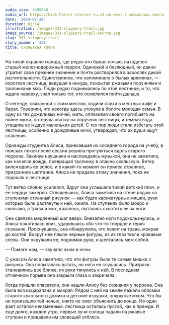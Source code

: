 ```yaml
---
audio_size: 3495840
audio_url: https://kids-horror-stories-ru.s3.eu-west-1.amazonaws.com/audio/331-slippery-trail.mp3
date: '2024-07-28'
duration: 02:54
illustration: /images/331-slippery-trail.jpg
image_source: /images/331-slippery-trail-source.jpg
slug: 331-slippery-trail
story_number: '331'
title: Скользкая тропа
---
```


На тихой окраине города, где редко кто бывал ночью, находился старый железнодорожный перрон. Одинокий и безлюдный, он давно утратил свое прежнее значение и почти растворился в зарослях дикой растительности. Единственное, что напоминало о былых временах, — короткая лестница, ведущая в никуда, покрытая ржавыми поручнями и тропинками мха. Люди редко поднимались по этой лестнице, и то, что ждало наверху, знал только тот, кто осмелился пойти дальше.

О легенде, связанной с этим местом, ходили слухи в местных кафе и барах. Говорили, что некогда здесь утонула в болоте молодая семья. В одну из тех дождливых ночей, мать, оплакивая своего погибшего на войне мужа, потеряла хватку на поручнях лестницы, и темная вода утащила ее и двух маленьких детей. С тех пор люди стали избегать этой лестницы, особенно в дождливые ночи, утверждая, что их души ищут спасения.

Однажды студентка Алиса, приехавшая из соседнего города на учебу, в поисках покоя после сессии решила прогуляться вдоль старого перрона. Закинув наушники и наслаждаясь музыкой, она не заметила, как начался дождь, превращая тропинку в опасно скользкую. Ветер вился вдоль ее волос, и в какой-то момент он принес странное, призрачное шептание. Алиса не придала этому значения, пока не подошла к лестнице.

Тут ветер словно усилился. Вдруг она услышала тихий детский плач, и ее сердце замерло. Оглядевшись, Алиса заметила на стене рядом со ступенями странный рисунок — как будто карикатурные мишки, руки которых были растянуты к ней, ожили. На ступенях было мокро и скользко, а трава и мох, казалось, пытались схватить ее за ноги.

Она сделала медленный шаг вверх. Внезапно ноги подскользнулись, и Алиса покатилась вниз, ударившись обо что-то твердое и теряя сознание. Проснувшись, она обнаружила, что лежит на траве, мокрая до костей. Вокруг нее плыли черные фигуры, из их глаз текли кровавые слезы. Они окружали ее, поднимая руки, и шептались меж собой.

— Помоги нам, — звучало эхом в ночи.

С ужасом Алиса заметила, что эти фигуры были те самые мишки с рисунка. Она попыталась встать, но ноги не слушались. Призраки становились все ближе, их руки тянулись к ней. В последнем отчаянном порыве она закрыла глаза и закричала.

Когда пришли спасатели, они нашли Алису без сознания у перрона. Она была вся исцарапана и мокрая. Рядом с ней на земле лежали обломки старого кукольного домика и детские игрушки, покрытые мхом. Что бы ни произошло той ночью, никто не смог объяснить до конца. Но один факт остался неизменным: лестница осталась пустой, как и прежде. И еще долго, каждое утро, первые лучи солнца падали на ржавые ступени и придавали им зловещий отблеск.